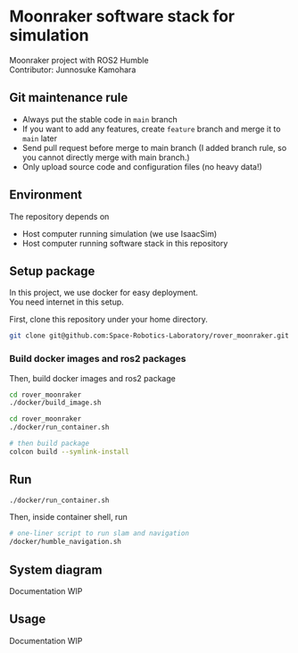 # Moonraker software stack for simulation

Moonraker project with ROS2 Humble \
Contributor: Junnosuke Kamohara

## Git maintenance rule
- Always put the stable code in `main` branch
- If you want to add any features, create `feature` branch and merge it to `main` later
- Send pull request before merge to main branch (I added branch rule, so you cannot directly merge with main branch.)
- Only upload source code and configuration files (no heavy data!)

## Environment
The repository depends on
- Host computer running simulation (we use IsaacSim)
- Host computer running software stack in this repository

## Setup package
In this project, we use docker for easy deployment.  
You need internet in this setup.

First, clone this repository under your home directory. 
```bash
git clone git@github.com:Space-Robotics-Laboratory/rover_moonraker.git -b sim
```

### Build docker images and ros2 packages
Then, build docker images and ros2 package

```bash
cd rover_moonraker
./docker/build_image.sh
```

```bash
cd rover_moonraker
./docker/run_container.sh

# then build package
colcon build --symlink-install
```


## Run

```bash
./docker/run_container.sh
```
Then, inside container shell, run
```bash
# one-liner script to run slam and navigation 
/docker/humble_navigation.sh
```

## System diagram
Documentation WIP

## Usage
Documentation WIP